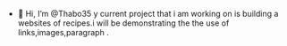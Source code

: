 - 👋 Hi, I’m @Thabo35
y current project that i am working on is building a websites of recipes.i will be demonstrating the the use of links,images,paragraph .

<!---
Thabo35/Thabo35 is a ✨ special ✨ repository because its `README.md` (this file) appears on your GitHub profile.
You can click the Preview link to take a look at your changes.
--->
